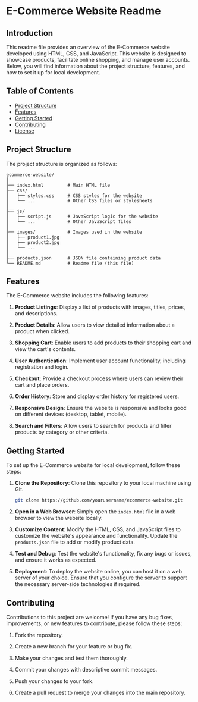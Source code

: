 # E-Commerce Website Readme

## Introduction
This readme file provides an overview of the E-Commerce website developed using HTML, CSS, and JavaScript. This website is designed to showcase products, facilitate online shopping, and manage user accounts. Below, you will find information about the project structure, features, and how to set it up for local development.

## Table of Contents
- [Project Structure](#project-structure)
- [Features](#features)
- [Getting Started](#getting-started)
- [Contributing](#contributing)
- [License](#license)

## Project Structure

The project structure is organized as follows:

```
ecommerce-website/
│
├── index.html         # Main HTML file
├── css/
│   ├── styles.css     # CSS styles for the website
│   └── ...            # Other CSS files or stylesheets
│
├── js/
│   ├── script.js      # JavaScript logic for the website
│   └── ...            # Other JavaScript files
│
├── images/            # Images used in the website
│   ├── product1.jpg
│   ├── product2.jpg
│   └── ...
│
├── products.json      # JSON file containing product data
└── README.md          # Readme file (this file)
```

## Features

The E-Commerce website includes the following features:

1. **Product Listings**: Display a list of products with images, titles, prices, and descriptions.

2. **Product Details**: Allow users to view detailed information about a product when clicked.

3. **Shopping Cart**: Enable users to add products to their shopping cart and view the cart's contents.

4. **User Authentication**: Implement user account functionality, including registration and login.

5. **Checkout**: Provide a checkout process where users can review their cart and place orders.

6. **Order History**: Store and display order history for registered users.

7. **Responsive Design**: Ensure the website is responsive and looks good on different devices (desktop, tablet, mobile).

8. **Search and Filters**: Allow users to search for products and filter products by category or other criteria.

## Getting Started

To set up the E-Commerce website for local development, follow these steps:

1. **Clone the Repository**: Clone this repository to your local machine using Git.

   ```bash
   git clone https://github.com/yourusername/ecommerce-website.git
   ```

2. **Open in a Web Browser**: Simply open the `index.html` file in a web browser to view the website locally.

3. **Customize Content**: Modify the HTML, CSS, and JavaScript files to customize the website's appearance and functionality. Update the `products.json` file to add or modify product data.

4. **Test and Debug**: Test the website's functionality, fix any bugs or issues, and ensure it works as expected.

5. **Deployment**: To deploy the website online, you can host it on a web server of your choice. Ensure that you configure the server to support the necessary server-side technologies if required.

## Contributing

Contributions to this project are welcome! If you have any bug fixes, improvements, or new features to contribute, please follow these steps:

1. Fork the repository.

2. Create a new branch for your feature or bug fix.

3. Make your changes and test them thoroughly.

4. Commit your changes with descriptive commit messages.

5. Push your changes to your fork.

6. Create a pull request to merge your changes into the main repository.

